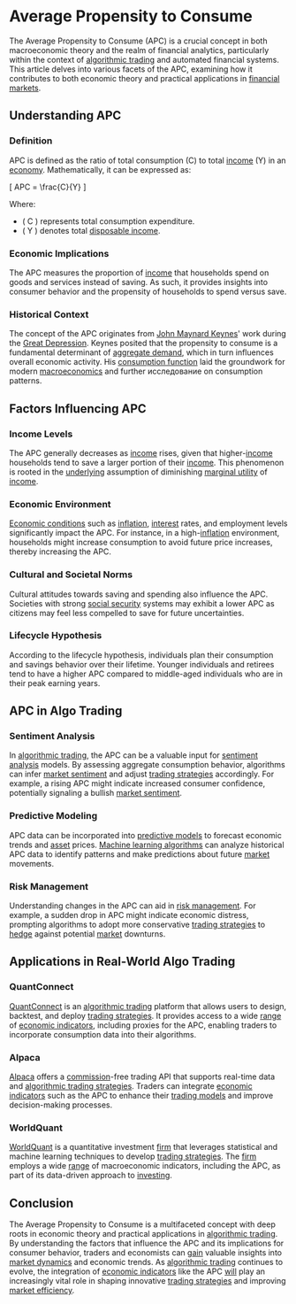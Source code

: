 # Average Propensity to Consume

The Average Propensity to Consume (APC) is a crucial concept in both macroeconomic theory and the realm of financial analytics, particularly within the context of [algorithmic trading](../a/accountability.md) and automated financial systems. This article delves into various facets of the APC, examining how it contributes to both economic theory and practical applications in [financial markets](../f/financial_market.md).

## Understanding APC

### Definition

APC is defined as the ratio of total consumption (C) to total [income](../i/income.md) (Y) in an [economy](../e/economy.md). Mathematically, it can be expressed as:

\[ APC = \frac{C}{Y} \]

Where:
- \( C \) represents total consumption expenditure.
- \( Y \) denotes total [disposable income](../d/disposable_income.md).

### Economic Implications

The APC measures the proportion of [income](../i/income.md) that households spend on goods and services instead of saving. As such, it provides insights into consumer behavior and the propensity of households to spend versus save.

### Historical Context

The concept of the APC originates from [John Maynard Keynes](../j/john_maynard_keynes.md)' work during the [Great Depression](../g/great_depression.md). Keynes posited that the propensity to consume is a fundamental determinant of [aggregate demand](../a/aggregate_demand.md), which in turn influences overall economic activity. His [consumption function](../c/consumption_function.md) laid the groundwork for modern [macroeconomics](../m/macroeconomics.md) and further исследование on consumption patterns.

## Factors Influencing APC

### Income Levels

The APC generally decreases as [income](../i/income.md) rises, given that higher-[income](../i/income.md) households tend to save a larger portion of their [income](../i/income.md). This phenomenon is rooted in the [underlying](../u/underlying.md) assumption of diminishing [marginal utility](../m/marginal_utility.md) of [income](../i/income.md).

### Economic Environment

[Economic conditions](../e/economic_conditions.md) such as [inflation](../i/inflation.md), [interest](../i/interest.md) rates, and employment levels significantly impact the APC. For instance, in a high-[inflation](../i/inflation.md) environment, households might increase consumption to avoid future price increases, thereby increasing the APC.

### Cultural and Societal Norms

Cultural attitudes towards saving and spending also influence the APC. Societies with strong [social security](../s/social_security.md) systems may exhibit a lower APC as citizens may feel less compelled to save for future uncertainties.

### Lifecycle Hypothesis

According to the lifecycle hypothesis, individuals plan their consumption and savings behavior over their lifetime. Younger individuals and retirees tend to have a higher APC compared to middle-aged individuals who are in their peak earning years.

## APC in Algo Trading

### Sentiment Analysis

In [algorithmic trading](../a/accountability.md), the APC can be a valuable input for [sentiment analysis](../s/sentiment_analysis.md) models. By assessing aggregate consumption behavior, algorithms can infer [market sentiment](../m/market_sentiment.md) and adjust [trading strategies](../t/trading_strategies.md) accordingly. For example, a rising APC might indicate increased consumer confidence, potentially signaling a bullish [market sentiment](../m/market_sentiment.md).

### Predictive Modeling

APC data can be incorporated into [predictive models](../p/predictive_models_in_trading.md) to forecast economic trends and [asset](../a/asset.md) prices. [Machine learning algorithms](../m/machine_learning_algorithms_in_trading.md) can analyze historical APC data to identify patterns and make predictions about future [market](../m/market.md) movements.

### Risk Management

Understanding changes in the APC can aid in [risk management](../r/risk_management.md). For example, a sudden drop in APC might indicate economic distress, prompting algorithms to adopt more conservative [trading strategies](../t/trading_strategies.md) to [hedge](../h/hedge.md) against potential [market](../m/market.md) downturns.

## Applications in Real-World Algo Trading

### QuantConnect

[QuantConnect](https://www.quantconnect.com/) is an [algorithmic trading](../a/accountability.md) platform that allows users to design, backtest, and deploy [trading strategies](../t/trading_strategies.md). It provides access to a wide [range](../r/range.md) of [economic indicators](../e/economic_indicators.md), including proxies for the APC, enabling traders to incorporate consumption data into their algorithms.

### Alpaca

[Alpaca](https://alpaca.markets/) offers a [commission](../c/commission.md)-free trading API that supports real-time data and [algorithmic trading strategies](../a/algorithmic_trading_strategies.md). Traders can integrate [economic indicators](../e/economic_indicators.md) such as the APC to enhance their [trading models](../t/trading_models.md) and improve decision-making processes.

### WorldQuant

[WorldQuant](https://www.worldquant.com/) is a quantitative investment [firm](../f/firm.md) that leverages statistical and machine learning techniques to develop [trading strategies](../t/trading_strategies.md). The [firm](../f/firm.md) employs a wide [range](../r/range.md) of macroeconomic indicators, including the APC, as part of its data-driven approach to [investing](../i/investing.md).

## Conclusion

The Average Propensity to Consume is a multifaceted concept with deep roots in economic theory and practical applications in [algorithmic trading](../a/accountability.md). By understanding the factors that influence the APC and its implications for consumer behavior, traders and economists can [gain](../g/gain.md) valuable insights into [market dynamics](../m/market_dynamics.md) and economic trends. As [algorithmic trading](../a/accountability.md) continues to evolve, the integration of [economic indicators](../e/economic_indicators.md) like the APC [will](../w/will.md) play an increasingly vital role in shaping innovative [trading strategies](../t/trading_strategies.md) and improving [market efficiency](../m/market_efficiency.md).